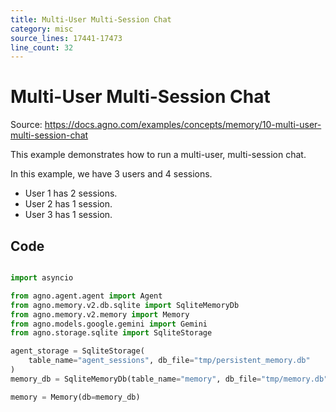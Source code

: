 ```yaml
---
title: Multi-User Multi-Session Chat
category: misc
source_lines: 17441-17473
line_count: 32
---
```


# Multi-User Multi-Session Chat
Source: https://docs.agno.com/examples/concepts/memory/10-multi-user-multi-session-chat



This example demonstrates how to run a multi-user, multi-session chat.

In this example, we have 3 users and 4 sessions.

* User 1 has 2 sessions.
* User 2 has 1 session.
* User 3 has 1 session.

## Code

```python cookbook/agent_concepts/memory/11_multi_user_multi_session_chat.py

import asyncio

from agno.agent.agent import Agent
from agno.memory.v2.db.sqlite import SqliteMemoryDb
from agno.memory.v2.memory import Memory
from agno.models.google.gemini import Gemini
from agno.storage.sqlite import SqliteStorage

agent_storage = SqliteStorage(
    table_name="agent_sessions", db_file="tmp/persistent_memory.db"
)
memory_db = SqliteMemoryDb(table_name="memory", db_file="tmp/memory.db")

memory = Memory(db=memory_db)

